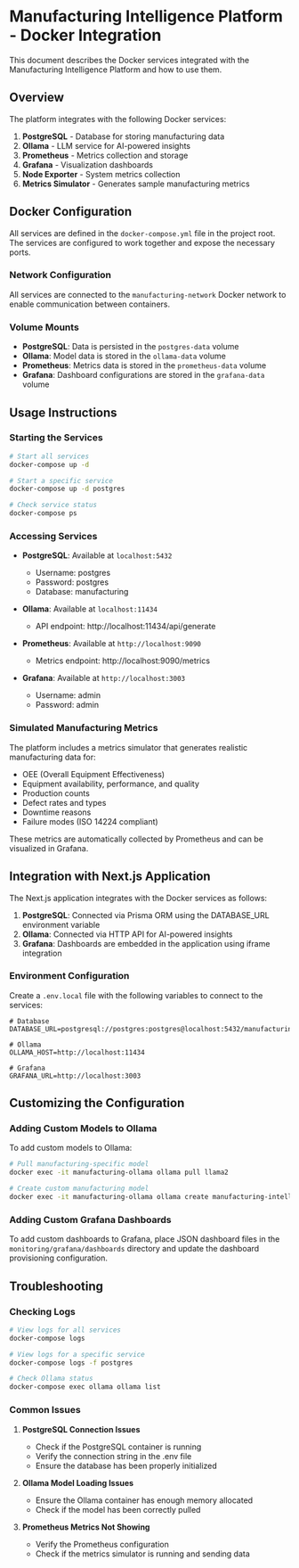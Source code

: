 # Manufacturing Intelligence Platform - Docker Integration

This document describes the Docker services integrated with the Manufacturing Intelligence Platform and how to use them.

## Overview

The platform integrates with the following Docker services:

1. **PostgreSQL** - Database for storing manufacturing data
2. **Ollama** - LLM service for AI-powered insights
3. **Prometheus** - Metrics collection and storage
4. **Grafana** - Visualization dashboards
5. **Node Exporter** - System metrics collection
6. **Metrics Simulator** - Generates sample manufacturing metrics

## Docker Configuration

All services are defined in the `docker-compose.yml` file in the project root. The services are configured to work together and expose the necessary ports.

### Network Configuration

All services are connected to the `manufacturing-network` Docker network to enable communication between containers.

### Volume Mounts

- **PostgreSQL**: Data is persisted in the `postgres-data` volume
- **Ollama**: Model data is stored in the `ollama-data` volume
- **Prometheus**: Metrics data is stored in the `prometheus-data` volume
- **Grafana**: Dashboard configurations are stored in the `grafana-data` volume

## Usage Instructions

### Starting the Services

```bash
# Start all services
docker-compose up -d

# Start a specific service
docker-compose up -d postgres

# Check service status
docker-compose ps
```

### Accessing Services

- **PostgreSQL**: Available at `localhost:5432`
  - Username: postgres
  - Password: postgres
  - Database: manufacturing

- **Ollama**: Available at `localhost:11434`
  - API endpoint: http://localhost:11434/api/generate

- **Prometheus**: Available at `http://localhost:9090`
  - Metrics endpoint: http://localhost:9090/metrics

- **Grafana**: Available at `http://localhost:3003`
  - Username: admin
  - Password: admin

### Simulated Manufacturing Metrics

The platform includes a metrics simulator that generates realistic manufacturing data for:

- OEE (Overall Equipment Effectiveness)
- Equipment availability, performance, and quality
- Production counts
- Defect rates and types
- Downtime reasons
- Failure modes (ISO 14224 compliant)

These metrics are automatically collected by Prometheus and can be visualized in Grafana.

## Integration with Next.js Application

The Next.js application integrates with the Docker services as follows:

1. **PostgreSQL**: Connected via Prisma ORM using the DATABASE_URL environment variable
2. **Ollama**: Connected via HTTP API for AI-powered insights
3. **Grafana**: Dashboards are embedded in the application using iframe integration

### Environment Configuration

Create a `.env.local` file with the following variables to connect to the services:

```
# Database
DATABASE_URL=postgresql://postgres:postgres@localhost:5432/manufacturing

# Ollama
OLLAMA_HOST=http://localhost:11434

# Grafana
GRAFANA_URL=http://localhost:3003
```

## Customizing the Configuration

### Adding Custom Models to Ollama

To add custom models to Ollama:

```bash
# Pull manufacturing-specific model
docker exec -it manufacturing-ollama ollama pull llama2

# Create custom manufacturing model
docker exec -it manufacturing-ollama ollama create manufacturing-intelligence -f Modelfile
```

### Adding Custom Grafana Dashboards

To add custom dashboards to Grafana, place JSON dashboard files in the `monitoring/grafana/dashboards` directory and update the dashboard provisioning configuration.

## Troubleshooting

### Checking Logs

```bash
# View logs for all services
docker-compose logs

# View logs for a specific service
docker-compose logs -f postgres

# Check Ollama status
docker-compose exec ollama ollama list
```

### Common Issues

1. **PostgreSQL Connection Issues**
   - Check if the PostgreSQL container is running
   - Verify the connection string in the .env file
   - Ensure the database has been properly initialized

2. **Ollama Model Loading Issues**
   - Ensure the Ollama container has enough memory allocated
   - Check if the model has been correctly pulled

3. **Prometheus Metrics Not Showing**
   - Verify the Prometheus configuration
   - Check if the metrics simulator is running and sending data